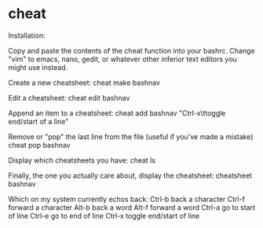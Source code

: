 # cheat
Installation:

Copy and paste the contents of the cheat function into your bashrc. Change "vim" to emacs, nano, gedit, or whatever other inferior text editors you might use instead.
  
Create a new cheatsheet:
   cheat make bashnav

Edit a cheatsheet:
   cheat edit bashnav

Append an item to a cheatsheet:
   cheat add bashnav "Ctrl-x\ttoggle end/start of a line"

Remove or "pop" the last line from the file (useful if you've made a mistake)
   cheat pop bashnav

Display which cheatsheets you have:
  cheat ls
  
Finally, the one you actually care about, display the cheatsheet:
   cheatsheet bashnav

Which on my system currently echos back:
   Ctrl-b        back a character
   Ctrl-f        forward a character
   Alt-b         back a word
   Alt-f         forward a word
   Ctrl-a        go to start of line
   Ctrl-e        go to end of line
   Ctrl-x        toggle end/start of line

